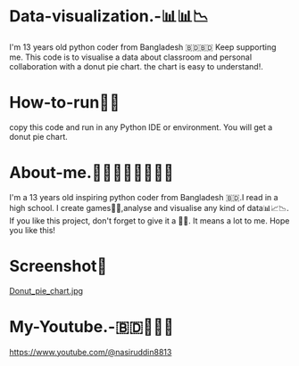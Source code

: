 # Data-visualization.-📊📊📉

I'm 13 years old python coder from Bangladesh 🇧🇩🇧🇩
Keep supporting me. This code is to visualise a data
about classroom and personal collaboration with a donut pie chart.
the chart is easy to understand!.

# How-to-run🚀🚀

copy this code and run in any Python IDE or environment. You will get a donut pie chart. 
# About-me.👨‍💻🇧🇩👨‍💻🇧🇩

I'm a 13 years old inspiring python coder from Bangladesh 🇧🇩.I read in a high school. I create games🚀🚀,analyse and visualise any kind of data📊📈📉.
If you like this project, don't forget to give it a 🌟🌟. It means a lot to me. Hope you like this!
# Screenshot📸
[Donut_pie_chart.jpg](
images/Donut_pie_chart.jpg)

# My-Youtube.-🇧🇩👨‍💻🚀
https://www.youtube.com/@nasiruddin8813





